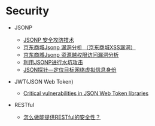 # Security

* JSONP
  * [JSONP 安全攻防技术](http://blog.knownsec.com/2015/03/jsonp_security_technic/)
  * [京东商城Jsonp 漏洞分析 （京东商城XSS漏洞）](http://blog.chacuo.net/304.html)
  * [京东商城Jsonp 资源越权限访问漏洞分析](http://blog.chacuo.net/323.html)
  * [利用JSONP进行水坑攻击](http://drops.wooyun.org/papers/6612)
  * [JSON探针—定位目标网络虚拟信息身份](http://zone.wooyun.org/content/16309)

* JWT(JSON Web Token)
  * [Critical vulnerabilities in JSON Web Token libraries](https://www.chosenplaintext.ca/2015/03/31/jwt-algorithm-confusion.html)

* RESTful
  * [怎么做能提供RESTful的安全性？](http://www.oschina.net/question/1390076_230160)
